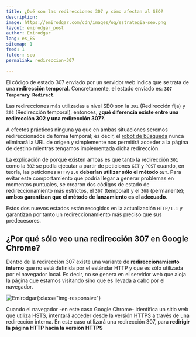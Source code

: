 ```yaml
---
title: ¿Qué son las redirecciones 307 y cómo afectan al SEO? 
description: 
image: https://emirodgar.com/cdn/images/og/estrategia-seo.png
layout: emirodgar_post
author: Emirodgar
lang: es_ES
sitemap: 1
feed: 1
folder: seo
permalink: redireccion-307

--- 
```


El código de estado 307 enviado por un servidor web indica que se trata de una **redirección temporal**. Concretamente, el estado enviado es: **`307 Temporary Redirect`**.

Las redirecciones más utilizadas a nivel SEO son la `301` (Redirección fija) y `302` (Redirección temporal), entonces, **¿qué diferencia existe entre una redirección 302 y una redirección 307?**.

A efectos prácticos ninguna ya que en ambas situaciones seremos redireccionados de forma temporal; es decir, el [robot de búsqueda](https://emirodgar.com/detectar-googlebot) nunca eliminará la URL de origen y simplemente nos permitirá acceder a la página de destino mientras tengamos implementada dicha redirección.

La explicación de porqué existen ambas es que tanto la redirección `301` como la `302` se podía ejecutar a partir de peticiones `GET` y `POST` cuando, en teoría, las peticiones `HTTP/1.0` **deberían utilizar sólo el método `GET`**. Para evitar este comportamiento que podría llegar a generar problemas en momentos puntuales, se crearon dos códigos de estado de redireccionamiento más estrictos, el `307` (temporal) y el `308` (permanente); **ambos garantizan que el método de lanzamiento es el adecuado**. 

Estos dos nuevos estados están recogidos en la actualización `HTTP/1.1` y garantizan por tanto un redireccionamiento más preciso que sus predecesores.


## ¿Por qué sólo veo una redirección 307 en Google Chrome?

Dentro de la redirección 307 existe una variante de **redireccionamiento interno** que no está definida por el estándar HTTP y que es sólo utilizada por el navegador local. Es decir, no se genera en el servidor web que aloja la página que estamos visitando sino que es llevada a cabo por el navegador.

![Emirodgar](https://emirodgar.com/cdn/images/posts/redireccion-307.jpg){:class="img-responsive"}

Cuando el navegador -en este caso Google Chrome- identifica un sitio web que utiliza HSTS, intentará acceder desde la versión HTTPS a través de una redirección interna. En este caso utilizará una redirección 307, para **redirigir la página HTTP hacia la versión HTTPS**
<!--stackedit_data:
eyJoaXN0b3J5IjpbLTQ1NDA4Njc2LDQwMDc1MTgzNiwzNjcwOD
Q2MzJdfQ==
-->